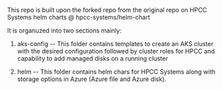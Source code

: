 This repo is built upon the forked repo from the original repo on HPCC Systems helm charts @ hpcc-systems/helm-chart

It is organuzed into two sections mainly:

1. aks-config -- This folder contains templates to create an AKS cluster with the desired configuration followed by cluster roles for HPCC and capability to add managed disks on a running cluster 

2. helm -- This folder contains helm chars for HPCC Systems along with storage options in Azure (Azure file and Azure disk).  
